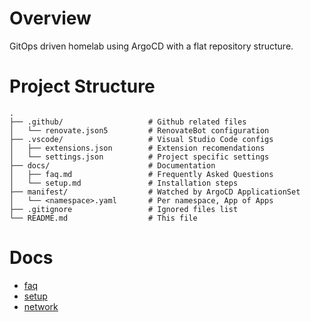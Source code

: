 # Overview

GitOps driven homelab using ArgoCD with a flat repository structure.

# Project Structure

```
.
├── .github/                   # Github related files
│   └── renovate.json5         # RenovateBot configuration
├── .vscode/                   # Visual Studio Code configs
│   ├── extensions.json        # Extension recomendations
│   └── settings.json          # Project specific settings
├── docs/                      # Documentation
│   ├── faq.md                 # Frequently Asked Questions
│   └── setup.md               # Installation steps
├── manifest/                  # Watched by ArgoCD ApplicationSet
│   └── <namespace>.yaml       # Per namespace, App of Apps
├── .gitignore                 # Ignored files list
└── README.md                  # This file
```



# Docs
* [faq](docs/faq.md)
* [setup](docs/setup.md)
* [network](docs/network.md)